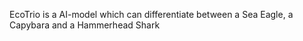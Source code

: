 EcoTrio is a AI-model which can differentiate between a Sea Eagle, a Capybara and a Hammerhead Shark
